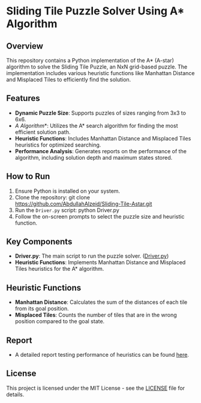 # Sliding Tile Puzzle Solver Using A* Algorithm

## Overview
This repository contains a Python implementation of the A* (A-star) algorithm to solve the Sliding Tile Puzzle, an NxN grid-based puzzle. The implementation includes various heuristic functions like Manhattan Distance and Misplaced Tiles to efficiently find the solution.

## Features
- **Dynamic Puzzle Size**: Supports puzzles of sizes ranging from 3x3 to 6x6.
- **A* Algorithm**: Utilizes the A* search algorithm for finding the most efficient solution path.
- **Heuristic Functions**: Includes Manhattan Distance and Misplaced Tiles heuristics for optimized searching.
- **Performance Analysis**: Generates reports on the performance of the algorithm, including solution depth and maximum states stored.

## How to Run
1. Ensure Python is installed on your system.
2. Clone the repository: git clone https://github.com/AbdullahAlzeid/Sliding-Tile-Astar.git
3. Run the `Driver.py` script: python Driver.py
4. Follow the on-screen prompts to select the puzzle size and heuristic function.

## Key Components
- **Driver.py**: The main script to run the puzzle solver. ([Driver.py](https://github.com/AbdullahAlzeid/Sliding-Tile-Astar/blob/main/Driver.py))
- **Heuristic Functions**: Implements Manhattan Distance and Misplaced Tiles heuristics for the A* algorithm.

## Heuristic Functions
- **Manhattan Distance**: Calculates the sum of the distances of each tile from its goal position.
- **Misplaced Tiles**: Counts the number of tiles that are in the wrong position compared to the goal state.

## Report
- A detailed report testing performance of heuristics can be found [here](https://github.com/AbdullahAlzeid/Sliding-Tile-Astar/blob/main/Report/ICS%20381-Assignment%202.pdf).

## License
This project is licensed under the MIT License - see the [LICENSE](https://github.com/AbdullahAlzeid/Sliding-Tile-Astar/blob/main/LICENSE) file for details.



